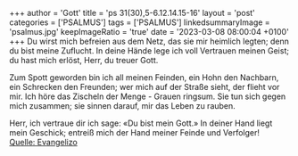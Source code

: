+++
author = 'Gott'
title = 'ps 31(30),5-6.12.14.15-16'
layout = 'post'
categories = ['PSALMUS']
tags = ['PSALMUS']
linkedsummaryImage = 'psalmus.jpg'
keepImageRatio = 'true'
date = '2023-03-08 08:00:04 +0100'
+++
Du wirst mich befreien aus dem Netz, das sie mir heimlich legten;
denn du bist meine Zuflucht.
In deine Hände lege ich voll Vertrauen meinen Geist;
du hast mich erlöst, Herr, du treuer Gott.

Zum Spott geworden bin ich all meinen Feinden,
ein Hohn den Nachbarn, ein Schrecken den Freunden;
wer mich auf der Straße sieht, der flieht vor mir.<!--more-->
Ich höre das Zischeln der Menge - Grauen ringsum.
Sie tun sich gegen mich zusammen;
sie sinnen darauf, mir das Leben zu rauben.

Herr, ich vertraue dir
ich sage: «Du bist mein Gott.»
In deiner Hand liegt mein Geschick;
entreiß mich der Hand meiner Feinde und Verfolger!<br> [Quelle: Evangelizo](https://evangeliumtagfuertag.org/DE/gospel)